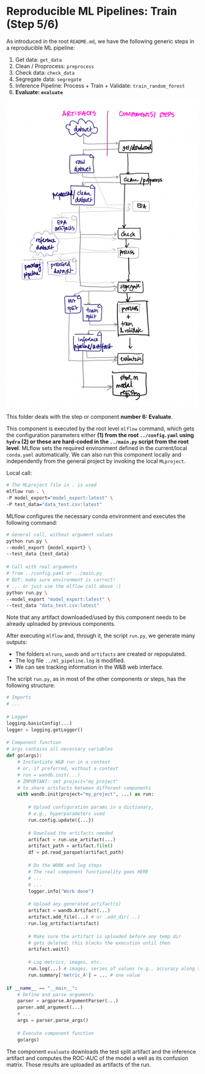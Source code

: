 # Reproducible ML Pipelines: Train (Step 5/6)

As introduced in the root `README.md`, we have the following generic steps in a reproducible ML pipeline:

1. Get data: `get_data`
2. Clean / Proprocess: `preprocess`
3. Check data: `check_data`
4. Segregate data: `segregate`
5. Inference Pipeline: Process + Train + Validate: `train_random_forest`
6. **Evaluate: `evaluate`**

![Generic Reproducible Pipeline](../assets/Reproducible_Pipeline.png)

This folder deals with the step or component **number 6: Evaluate**.

This component is executed by the root level `mlflow` command, which gets the configuration parameters either **(1) from the root `../config.yaml` using `hydra` (2) or these are hard-coded in the `../main.py` script from the root level**. MLflow sets the required environment defined in the current/local `conda.yaml` automatically. We can also run this component locally and independently from the general project by invoking the local `MLproject`.

Local call:

```bash
# The MLproject file in . is used
mlflow run . \
-P model_export="model_export:latest" \
-P test_data="data_test.csv:latest"
```

MLflow configures the necessary conda environment and executes the following command:

```bash
# General call, without argument values
python run.py \
--model_export {model_export} \
--test_data {test_data}

# Call with real arguments
# from ../config.yaml or ../main.py
# BUT: make sure environment is correct!
# ... or just use the mlflow call above :)
python run.py \
--model_export "model_export:latest" \
--test_data "data_test.csv:latest"
```

Note that any artifact downloaded/used by this component needs to be already uploaded by previous components.

After executing `mlflow` and, through it, the script `run.py`, we generate many outputs:

- The folders `mlruns`, `wandb` and `artifacts` are created or repopulated.
- The log file `../ml_pipeline.log` is modified.
- We can see tracking information in the W&B web interface.

The script `run.py`, as in most of the other components or steps, has the following structure:

```python
# Imports
# ...

# Logger
logging.basicConfig(...)
logger = logging.getLogger()

# Component function
# args contains all necessary variables
def go(args):
    # Instantiate W&B run in a context
    # or, if preferred, without a context
    # run = wandb.init(...)
    # IMPORTANT: set project="my_project"
    # to share artifacts between different components
    with wandb.init(project="my_project", ...) as run:

        # Upload configuration params in a dictionary,
        # e.g., hyperparameters used
        run.config.update({...})

        # Download the artifacts needed
        artifact = run.use_artifact(...)
        artifact_path = artifact.file()
        df = pd.read_parquet(artifact_path)

        # Do the WORK and log steps
        # The real component functionality goes HERE
        # ...
        # ...
        logger.info("Work done")

        # Upload any generated artifact(s)
        artifact = wandb.Artifact(...)
        artifact.add_file(...) # or .add_dir(...)
        run.log_artifact(artifact)

        # Make sure the artifact is uploaded before any temp dir
        # gets deleted; this blocks the execution until then
        artifact.wait()

        # Log metrics, images, etc.
        run.log(...) # images, series of values (e.g., accuracy along time)
        run.summary['metric_A'] = ... # one value

if __name__ == "__main__":
    # Define and parse arguments
    parser = argparse.ArgumentParser(...)
    parser.add_argument(...)
    # ...
    args = parser.parse_args()

    # Execute component function
    go(args)

```

The component `evaluate` downloads the test split artifact and the inference artifact and computes the ROC-AUC of the model a well as its confusion matrix. Those results are uploaded as artifacts of the run.
